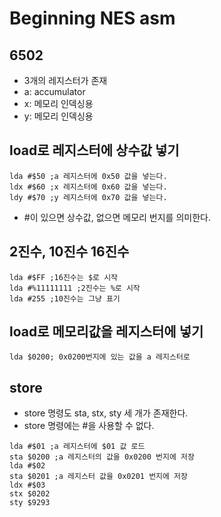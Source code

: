 # Beginning NES asm

## 6502

- 3개의 레지스터가 존재
- a: accumulator
- x: 메모리 인덱싱용
- y: 메모리 인덱싱용

## load로 레지스터에 상수값 넣기

```assembly
lda #$50 ;a 레지스터에 0x50 값을 넣는다.
ldx #$60 ;x 레지스터에 0x60 값을 넣는다.
ldy #$70 ;y 레지스터에 0x70 값을 넣는다.
```

- #이 있으면 상수값, 없으면 메모리 번지를 의미한다.

## 2진수, 10진수 16진수

```assembly
lda #$FF ;16진수는 $로 시작
lda #%11111111 ;2진수는 %로 시작
lda #255 ;10진수는 그냥 표기
```

## load로 메모리값을 레지스터에 넣기

```assembly
lda $0200; 0x0200번지에 있는 값을 a 레지스터로
```

## store

- store 명령도 sta, stx, sty 세 개가 존재한다.
- store 명령에는 #을 사용할 수 없다. 

```assembly
lda #$01 ;a 레지스터에 $01 값 로드 
sta $0200 ;a 레지스터의 값을 0x0200 번지에 저장
lda #$02 
sta $0201 ;a 레지스터 값을 0x0201 번지에 저장
ldx #$03
stx $0202
sty $9293
```
